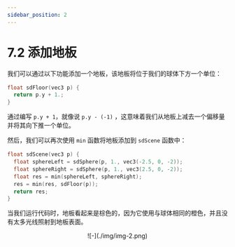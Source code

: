 ```yaml
---
sidebar_position: 2
---
```


# 7.2 添加地板

我们可以通过以下功能添加一个地板，该地板将位于我们的球体下方一个单位：

```cpp
float sdFloor(vec3 p) {
  return p.y + 1.;
}
```

通过编写 `p.y + 1`，就像说 `p.y - (-1)` ，这意味着我们从地板上减去一个偏移量并将其向下推一个单位。

然后，我们可以再次使用 `min` 函数将地板添加到 `sdScene` 函数中：

```cpp
float sdScene(vec3 p) {
  float sphereLeft = sdSphere(p, 1., vec3(-2.5, 0, -2));
  float sphereRight = sdSphere(p, 1., vec3(2.5, 0, -2));
  float res = min(sphereLeft, sphereRight);
  res = min(res, sdFloor(p));
  return res;
}
```

当我们运行代码时，地板看起来是棕色的，因为它使用与球体相同的橙色，并且没有太多光线照射到地板表面。

<p align="center">![-](./img/img-2.png)</p>